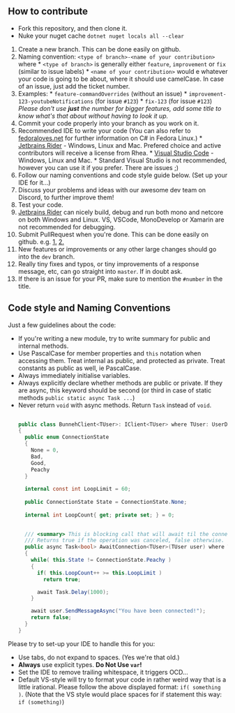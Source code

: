 ## How to contribute

* Fork this repository, and then clone it.
* Nuke your nuget cache `dotnet nuget locals all --clear`

1. Create a new branch. This can be done easily on github.
  1. Naming convention: `<type of branch>-<name of your contribution>` where
    * `<type of branch>` is generally either `feature`, `improvement` or `fix` (similar to issue labels)
    * `<name of your contribution>` would e whatever your code is going to be about, where it should use camelCase. In case of an issue, just add the ticket number.
  2. Examples:
    * `feature-commandOverrides` (without an issue)
    * `improvement-123-youtubeNotifications` (for issue `#123`)
    * `fix-123` (for issue `#123`) _Please don't use **just** the number for bigger features, add some title to know what's that about without having to look it up._
2. Commit your code properly into your branch as you work on it.
  1. Recommended IDE to write your code (You can also refer to [fedoraloves.net](http://fedoraloves.net) for further information on C# in Fedora Linux.)
    * [Jetbrains Rider](https://www.jetbrains.com/rider) - Windows, Linux and Mac. Prefered choice and active contributors will receive a license from Rhea.
    * [Visual Studio Code](https://code.visualstudio.com) - Windows, Linux and Mac.
    * Standard Visual Studio is not recommended, however you can use it if you prefer. There are issues ;)
  2. Follow our naming conventions and code style guide below. (Set up your IDE for it...)
  3. Discuss your problems and ideas with our awesome dev team on Discord, to further improve them!
3. Test your code.
  1. [Jetbrains Rider](https://www.jetbrains.com/rider) can nicely build, debug and run both mono and netcore on both Windows and Linux. VS, VSCode, MonoDevelop or Xamarin are not recommended for debugging.
4. Submit PullRequest when you're done. This can be done easily on github. e.g. [1.](https://i.imgur.com/vF1uSMm.png) [2.](https://i.imgur.com/mbNvr3c.png)
  1. New features or improvements or any other large changes should go into the `dev` branch.
  2. Really tiny fixes and typos, or tiny improvements of a response message, etc, can go straight into `master`. If in doubt ask.
  3. If there is an issue for your PR, make sure to mention the `#number` in the title.

## Code style and Naming Conventions

Just a few guidelines about the code:

* If you're writing a new module, try to write summary for public and internal methods.
* Use PascalCase for member properties and `this` notation when accessing them. Treat internal as public, and protected as private. Treat constants as public as well, ie PascalCase.
* Always immediately initialise variables.
* Always explicitly declare whether methods are public or private. If they are async, this keyword should be second (or third in case of static methods `public static async Task ...`)
* Never return `void` with async methods. Return `Task` instead of `void`.
  ```cs
    
  public class BunnehClient<TUser>: IClient<TUser> where TUser: UserData, new()
  {
    public enum ConnectionState
    {
      None = 0,
      Bad,
      Good,
      Peachy
    }
    
    internal const int LoopLimit = 60;
    
    public ConnectionState State = ConnectionState.None;
    
    internal int LoopCount{ get; private set; } = 0;
  
		
    /// <summary> This is blocking call that will await til the connection is peachy.
    /// Returns true if the operation was canceled, false otherwise. </summary>
    public async Task<bool> AwaitConnection<TUser>(TUser user) where TUser: UserData, new()
    {
      while( this.State != ConnectionState.Peachy )
      {
        if( this.LoopCount++ >= this.LoopLimit )
          return true;

        await Task.Delay(1000);
      }
  
      await user.SendMessageAsync("You have been connected!");
      return false;
    }
  }

  ```

Please try to set-up your IDE to handle this for you:

* Use tabs, do not expand to spaces. (Yes we're that old.)
* **Always** use explicit types. **Do Not Use `var`!**
* Set the IDE to remove trailing whitespace, it triggers OCD...
* Default VS-style will try to format your code in rather weird way that is a little irational. Please follow the above displayed format: `if( something )`. (Note that the VS style would place spaces for if statement this way: `if (something)`)


